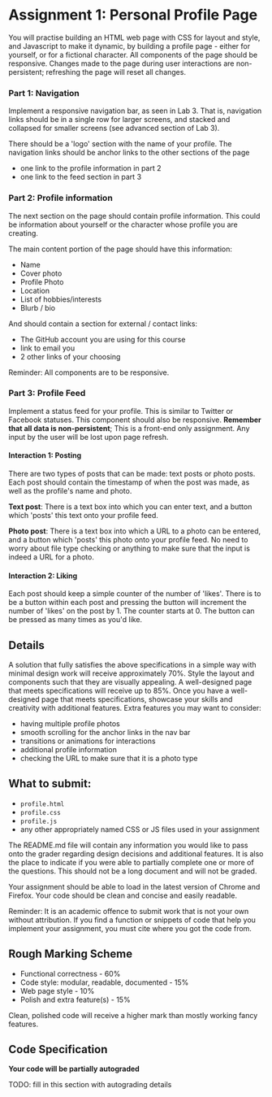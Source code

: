 # Assignment 1: Personal Profile Page

You will practise building an HTML web page with CSS for layout and style, and Javascript to make it dynamic, by building a profile page - either for yourself, or for a fictional character. All components of the page should be responsive. Changes made to the page during user interactions are non-persistent; refreshing the page will reset all changes.

### Part 1: Navigation 

Implement a responsive navigation bar, as seen in Lab 3. That is, navigation links should be in a single row for larger screens, and stacked and collapsed for smaller screens (see advanced section of Lab 3). 

There should be a 'logo' section with the name of your profile. The navigation links should be anchor links to the other sections of the page
 - one link to the profile information in part 2 
 - one link to the feed section in part 3

### Part 2: Profile information

The next section on the page should contain profile information. This could be information about yourself or the character whose profile you are creating. 

The main content portion of the page should have this information:
 
 - Name
 - Cover photo
 - Profile Photo
 - Location
 - List of hobbies/interests
 - Blurb / bio

And should contain a section for external / contact links:
 - The GitHub account you are using for this course
 - link to email you
 - 2 other links of your choosing 
 
Reminder: All components are to be responsive.

### Part 3: Profile Feed

Implement a status feed for your profile. This is similar to Twitter or Facebook statuses. This component should also be responsive. **Remember that all data is non-persistent**; This is a front-end only assignment. Any input by the user will be lost upon page refresh.

#### Interaction 1: Posting

There are two types of posts that can be made: text posts or photo posts. Each post should contain the timestamp of when the post was made, as well as the profile's name and photo. 

**Text post**: There is a text box into which you can enter text, and a button which 'posts' this text onto your profile feed. 

**Photo post**: There is a text box into which a URL to a photo can be entered, and a button which 'posts' this photo onto your profile feed. No need to worry about file type checking or anything to make sure that the input is indeed a URL for a photo.  

#### Interaction 2: Liking

Each post should keep a simple counter of the number of 'likes'. There is to be a button within each post and pressing the button will increment the number of 'likes' on the post by 1. The counter starts at 0. The button can be pressed as many times as you'd like. 

## Details
A solution that fully satisfies the above specifications in a simple way with minimal design work will receive approximately 70%.
Style the layout and components such that they are visually appealing. A well-designed page that meets specifications will receive up to 85%.
Once you have a well-designed page that meets specifications, showcase your skills and creativity with additional features.
Extra features you may want to consider: 
 - having multiple profile photos 
 - smooth scrolling for the anchor links in the nav bar
 - transitions or animations for interactions
 - additional profile information
 - checking the URL to make sure that it is a photo type

## What to submit:
- `profile.html`
- `profile.css`
- `profile.js`
- any other appropriately named CSS or JS files used in your assignment


The README.md file will contain any information you would like to pass onto the grader regarding design decisions and additional features.  It is also the place to indicate if you were able to partially complete one or more of the questions.  This should not be a long document and will not be graded.

Your assignment should be able to load in the latest version of Chrome and Firefox. Your code should be clean and concise and easily readable. 

Reminder: It is an academic offence to submit work that is not your own without attribution.  If you find a function or snippets of code that help you implement your assignment, you must cite where you got the code from.

## Rough Marking Scheme

 - Functional correctness - 60%
 - Code style: modular, readable, documented - 15%
 - Web page style - 10%
 - Polish and extra feature(s) - 15%
 
Clean, polished code will receive a higher mark than mostly working fancy features.  

## Code Specification
**Your code will be partially autograded**

TODO: fill in this section with autograding details


